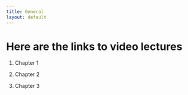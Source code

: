 ```yaml
---
title: General
layout: default
---
```


# Here are the links to video lectures

1. Chapter 1

2. Chapter 2

3. Chapter 3
